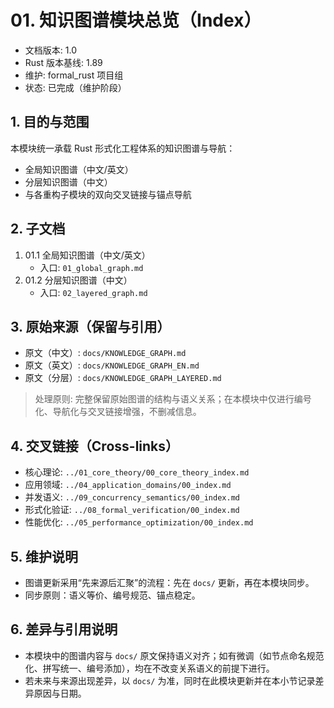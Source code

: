 # 01. 知识图谱模块总览（Index）

- 文档版本: 1.0
- Rust 版本基线: 1.89
- 维护: formal_rust 项目组
- 状态: 已完成（维护阶段）

## 1. 目的与范围

本模块统一承载 Rust 形式化工程体系的知识图谱与导航：

- 全局知识图谱（中文/英文）
- 分层知识图谱（中文）
- 与各重构子模块的双向交叉链接与锚点导航

## 2. 子文档

1. 01.1 全局知识图谱（中文/英文）
   - 入口: `01_global_graph.md`
2. 01.2 分层知识图谱（中文）
   - 入口: `02_layered_graph.md`

## 3. 原始来源（保留与引用）

- 原文（中文）: `docs/KNOWLEDGE_GRAPH.md`
- 原文（英文）: `docs/KNOWLEDGE_GRAPH_EN.md`
- 原文（分层）: `docs/KNOWLEDGE_GRAPH_LAYERED.md`

> 处理原则: 完整保留原始图谱的结构与语义关系；在本模块中仅进行编号化、导航化与交叉链接增强，不删减信息。

## 4. 交叉链接（Cross-links）

- 核心理论: `../01_core_theory/00_core_theory_index.md`
- 应用领域: `../04_application_domains/00_index.md`
- 并发语义: `../09_concurrency_semantics/00_index.md`
- 形式化验证: `../08_formal_verification/00_index.md`
- 性能优化: `../05_performance_optimization/00_index.md`

## 5. 维护说明

- 图谱更新采用“先来源后汇聚”的流程：先在 `docs/` 更新，再在本模块同步。
- 同步原则：语义等价、编号规范、锚点稳定。

## 6. 差异与引用说明

- 本模块中的图谱内容与 `docs/` 原文保持语义对齐；如有微调（如节点命名规范化、拼写统一、编号添加），均在不改变关系语义的前提下进行。
- 若未来与来源出现差异，以 `docs/` 为准，同时在此模块更新并在本小节记录差异原因与日期。

